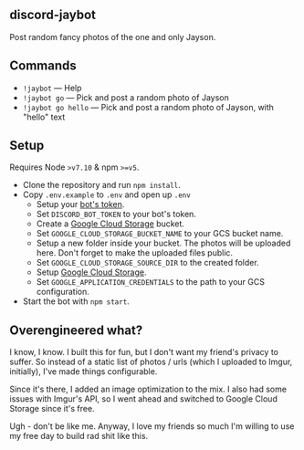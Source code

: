 ## discord-jaybot
Post random fancy photos of the one and only Jayson.

## Commands
- `!jaybot` &mdash; Help
- `!jaybot go` &mdash; Pick and post a random photo of Jayson
- `!jaybot go hello` &mdash; Pick and post a random photo of Jayson, with "hello" text

## Setup
Requires Node `>v7.10` & npm `>=v5`.

- Clone the repository and run `npm install`.
- Copy `.env.example` to `.env` and open up `.env`
  - Setup your [bot's token](https://github.com/reactiflux/discord-irc/wiki/Creating-a-discord-bot-&-getting-a-token).
  - Set `DISCORD_BOT_TOKEN` to your bot's token.
  - Create a [Google Cloud Storage](https://cloud.google.com/storage/) bucket.
  - Set `GOOGLE_CLOUD_STORAGE_BUCKET_NAME` to your GCS bucket name.
  - Setup a new folder inside your bucket. The photos will be uploaded here. Don't forget to make the uploaded files public.
  - Set `GOOGLE_CLOUD_STORAGE_SOURCE_DIR` to the created folder.
  - Setup [Google Cloud Storage](https://www.npmjs.com/package/@google-cloud/storage#before-you-begin).
  - Set `GOOGLE_APPLICATION_CREDENTIALS` to the path to your GCS configuration.
- Start the bot with `npm start`.

## Overengineered what?
I know, I know. I built this for fun, but I don't want my friend's privacy to suffer. So instead of a static list of photos / urls (which I uploaded to Imgur, initially), I've made things configurable.

Since it's there, I added an image optimization to the mix. I also had some issues with Imgur's API, so I went ahead and switched to Google Cloud Storage since it's free.

Ugh - don't be like me. Anyway, I love my friends so much I'm willing to use my free day to build rad shit like this.